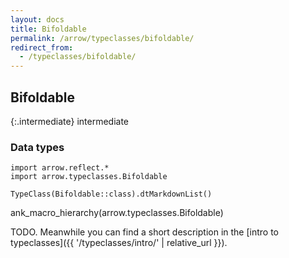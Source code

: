 ```yaml
---
layout: docs
title: Bifoldable
permalink: /arrow/typeclasses/bifoldable/
redirect_from:
  - /typeclasses/bifoldable/
---
```


## Bifoldable

{:.intermediate}
intermediate

### Data types

```kotlin:ank:replace
import arrow.reflect.*
import arrow.typeclasses.Bifoldable

TypeClass(Bifoldable::class).dtMarkdownList()
```

ank_macro_hierarchy(arrow.typeclasses.Bifoldable)

TODO. Meanwhile you can find a short description in the [intro to typeclasses]({{ '/typeclasses/intro/' | relative_url }}).
